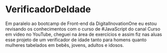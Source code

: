 # VerificadorDeIdade
Em paralelo ao bootcamp de Front-end da DigitalInovationOne eu estou revisando os conhecimentos com o curso de #JavaScript do canal Curso em video no YouTube, cheguei na área de exercícios e assim fiz nas aluas esse projeto de um verificador de idade tanto para homens quanto mulheres tabelados em bebês, jovens, adultos e idosos.
